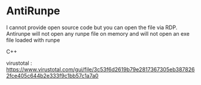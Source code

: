 # AntiRunpe
I cannot provide open source code but you can open the file via RDP. Antirunpe will not open any runpe file on memory and will not open an exe file loaded with runpe

C++

virustotal : https://www.virustotal.com/gui/file/3c53f6d2619b79e2817367305eb3878262fce405c644b2e333f9c1bb57c1a7a0
